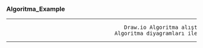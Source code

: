 <H3> Algoritma_Example</H3>
<hr>
<pre>                                     Draw.io Algoritma alıştırmaları.
                                  Algoritma diyagramları ile şema çizme.  </pre>
<hr>


